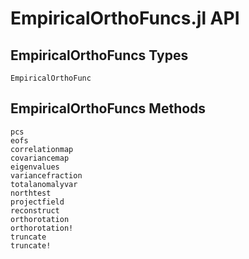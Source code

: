 # EmpiricalOrthoFuncs.jl API

## EmpiricalOrthoFuncs Types

```@docs
EmpiricalOrthoFunc
```

## EmpiricalOrthoFuncs Methods

```@docs
pcs
eofs
correlationmap
covariancemap
eigenvalues
variancefraction
totalanomalyvar
northtest
projectfield
reconstruct
orthorotation
orthorotation!
truncate
truncate!
```
